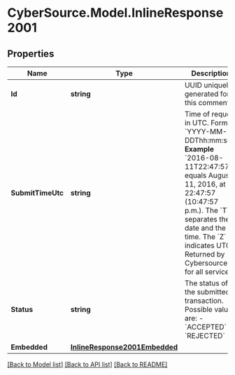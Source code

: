 # CyberSource.Model.InlineResponse2001
## Properties

Name | Type | Description | Notes
------------ | ------------- | ------------- | -------------
**Id** | **string** | UUID uniquely generated for this comments.  | [optional] 
**SubmitTimeUtc** | **string** | Time of request in UTC. Format: &#x60;YYYY-MM-DDThh:mm:ssZ&#x60; **Example** &#x60;2016-08-11T22:47:57Z&#x60; equals August 11, 2016, at 22:47:57 (10:47:57 p.m.). The &#x60;T&#x60; separates the date and the time. The &#x60;Z&#x60; indicates UTC.  Returned by Cybersource for all services.  | [optional] 
**Status** | **string** | The status of the submitted transaction. Possible values are: - &#x60;ACCEPTED&#x60; - &#x60;REJECTED&#x60;  | [optional] 
**Embedded** | [**InlineResponse2001Embedded**](InlineResponse2001Embedded.md) |  | [optional] 

[[Back to Model list]](../README.md#documentation-for-models) [[Back to API list]](../README.md#documentation-for-api-endpoints) [[Back to README]](../README.md)

